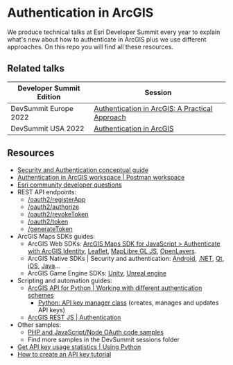# Authentication in ArcGIS

We produce technical talks at Esri Developer Summit every year to explain what's new about how to authenticate in ArcGIS plus we use different approaches. On this repo you will find all these resources.

## Related talks

|Developer Summit Edition|Session|
|---|---|
|DevSummit Europe 2022|[Authentication in ArcGIS: A Practical Approach](./devsummit-europe-22)|
|DevSummit USA 2022|[Authentication in ArcGIS](./devsummit-usa-22)|


## Resources

* [Security and Authentication conceptual guide](https://developers.arcgis.com/documentation/mapping-apis-and-services/security/)
* [Authentication in ArcGIS workspace | Postman workspace](https://www.postman.com/arcgis-developer/workspace/3e1be892-6475-4b95-b880-d713856e4180/overview)
* [Esri community developer questions](https://community.esri.com/t5/forums/tagdetailpage/tag-cloud-grouping/message/tag-cloud-style/frequent/message-scope/core-node/board-id/arcgis-rest-api-questions/user-scope/all/tag-scope/single/tag-id/3197/timerange/all/tag-visibility-scope/public)
* REST API endpoints:
  * [/oauth2/registerApp](https://developers.arcgis.com/rest/users-groups-and-items/register-app.htm)
  * [/oauth2/authorize](https://developers.arcgis.com/rest/users-groups-and-items/authorize.htm)
  * [/oauth2/revokeToken](https://developers.arcgis.com/rest/users-groups-and-items/revoke-token.htm)
  * [/oauth2/token](https://developers.arcgis.com/rest/users-groups-and-items/token.htm)
  * [/generateToken](https://developers.arcgis.com/rest/users-groups-and-items/generate-token.htm)
* ArcGIS Maps SDKs guides:
  * ArcGIS Web SDKs: [ArcGIS Maps SDK for JavaScript > Authenticate with ArcGIS Identity](https://developers.arcgis.com/javascript/latest/authenticate-with-an-arcgis-identity/), [Leaflet](https://developers.arcgis.com/esri-leaflet/authentication/apikeys/), [MapLibre GL JS](https://developers.arcgis.com/maplibre-gl-js/authentication/apikeys/), [OpenLayers](https://developers.arcgis.com/openlayers/authentication/apikeys/).
  * ArcGIS Native SDKs | Security and authentication: [Android](https://developers.arcgis.com/android/security-and-authentication/), [.NET](https://developers.arcgis.com/net/security-and-authentication/), [Qt](https://developers.arcgis.com/qt/security-and-authentication/), [iOS](https://developers.arcgis.com/ios/security-and-authentication/), [Java](https://developers.arcgis.com/java/security-and-authentication/)...
  * ArcGIS Game Engine SDKs: [Unity](https://developers.arcgis.com/unity/authentication/), [Unreal engine](https://developers.arcgis.com/unreal-engine/authentication/)
* Scripting and automation guides:
  * [ArcGIS API for Python | Working with different authentication schemes](https://developers.arcgis.com/python/guide/working-with-different-authentication-schemes/)
    * [Python: API key manager class](https://developers.arcgis.com/python/api-reference/arcgis.gis.toc.html#apikeymanager) (creates, manages and updates API keys)
  * [ArcGIS REST JS | Authentication](https://developers.arcgis.com/arcgis-rest-js/authentication/)
* Other samples:
  * [PHP and JavaScript/Node OAuth code samples](https://github.com/esri-es/arcgis-oauth-samples)
  * Find more samples in the DevSummit sessions folder
* [Get API key usage statistics | Using Python](https://github.com/esrinederland/CoolScripts/tree/main/BillingAPI)
* [How to create an API key tutorial](https://developers.arcgis.com/documentation/mapping-apis-and-services/security/tutorials/create-and-manage-an-api-key/)